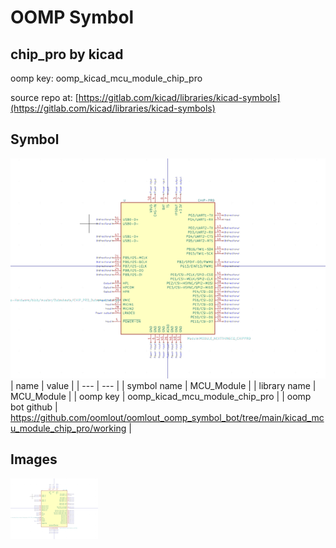 # OOMP Symbol  
## chip_pro  by kicad  
  
oomp key: oomp_kicad_mcu_module_chip_pro  
  
source repo at: [https://gitlab.com/kicad/libraries/kicad-symbols](https://gitlab.com/kicad/libraries/kicad-symbols)  
## Symbol  
  
[![working.png](working_600.png)](working.png)  
| name | value | 
| --- | --- | 
| symbol name | MCU_Module | 
| library name | MCU_Module | 
| oomp key | oomp_kicad_mcu_module_chip_pro | 
| oomp bot github | https://github.com/oomlout/oomlout_oomp_symbol_bot/tree/main/kicad_mcu_module_chip_pro/working | 
## Images  
  
[![working.png](working_140.png)](working.png)  
